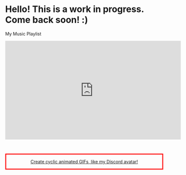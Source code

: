 # Hello! This is a work in progress. Come back soon! :)
My Music Playlist <center>
<p align="center">
<iframe width="560" height="315" src="https://www.youtube.com/embed/videoseries?controls=0&amp;list=PL0nhJtIZKgObKyKn9gUF44wEQVqG3eEhT" title="YouTube video player" frameborder="0" allow="accelerometer; autoplay; clipboard-write; encrypted-media; gyroscope; picture-in-picture" allowfullscreen></iframe>
</p>
<br>
<center> <a href="http://gif-in-gif.com/"><p style="border-width:3px; border-style:solid; border-color:#FF0000; padding: 1em;">Create cyclic animated GIFs, like my Discord avatar!</p></a>
